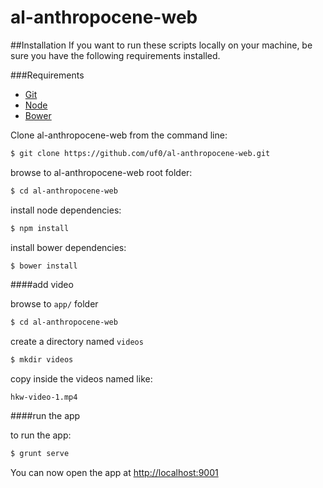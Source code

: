 # al-anthropocene-web

##Installation
If you want to run these scripts locally on your machine, be sure you have the following requirements installed.

###Requirements

- [Git](http://git-scm.com/book/en/Getting-Started-Installing-Git)
- [Node](http://nodejs.org/download/)
- [Bower](http://bower.io/#install-bower)


Clone al-anthropocene-web from the command line:

``` sh
$ git clone https://github.com/uf0/al-anthropocene-web.git
```

browse to al-anthropocene-web root folder:

``` sh
$ cd al-anthropocene-web
```

install node dependencies:

``` sh
$ npm install
```

install bower dependencies:

``` sh
$ bower install
```

####add video

browse to ```app/``` folder

``` sh
$ cd al-anthropocene-web
```

create a directory named ```videos```

``` sh
$ mkdir videos
```

copy inside the videos named like:

``` hkw-video-1.mp4 ```

####run the app

to run the app:

``` sh
$ grunt serve
```

You can now open the app at [http://localhost:9001](http://localhost:9001)
